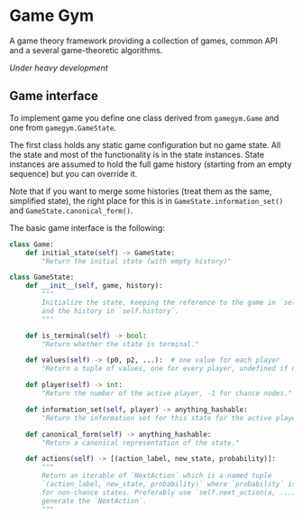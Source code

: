 # Game Gym

A game theory framework providing a collection of games, common API and a several game-theoretic algorithms.

*Under heavy development*

## Game interface

To implement game you define one class derived from `gamegym.Game` and one from `gamegym.GameState`.

The first class holds any static game configuration but no game state.
All the state and most of the functionality is in the state instances.
State instances are assumed to hold the full game history (starting from an empty sequence) but you
can override it.

Note that if you want to merge some histories (treat them as the same, simplified state), the right place for this is
in `GameState.information_set()` and `GameState.canonical_form()`.

The basic game interface is the following:

```python
class Game:
    def initial_state(self) -> GameState:
        "Return the initial state (with empty history)"

class GameState:
    def __init__(self, game, history):
        """
        Initialize the state, keeping the reference to the game in `self.game`
        and the history in `self.history`.
        """

    def is_terminal(self) -> bool:
        "Return whether the state is terminal."

    def values(self) -> (p0, p2, ...):  # one value for each player
        "Return a tuple of values, one for every player, undefined if non-terminal."

    def player(self) -> int:
        "Return the number of the active player, -1 for chance nodes."

    def information_set(self, player) -> anything_hashable:
        "Return the information set for this state for the active player."

    def canonical_form(self) -> anything_hashable:
        "Return a canonical representation of the state."

    def actions(self) -> [(action_label, new_state, probability)]:
        """
        Return an iterable of `NextAction` which is a named tuple
        `(action_label, new_state, probability)` where `probability` is `None`
        for non-chance states. Preferably use `self.next_action(a, ...)` to
        generate the `NextAction`.
        """
```
